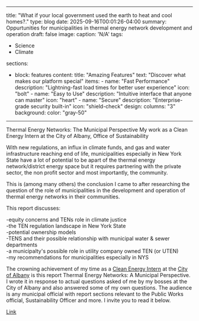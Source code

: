   ---
title: "What if your local government used the earth to heat and cool homes?."
type: blog
date: 2025-09-16T00:01:26-04:00
summary: Oppurtunities for municipalities in thermal energy network development and operation
draft: false
image:
  caption: 'N/A'
tags:
  - Science
  - Climate

sections:
  - block: features
    content:
      title: "Amazing Features"
      text: "Discover what makes our platform special"
      items:
        - name: "Fast Performance"
          description: "Lightning-fast load times for better user experience"
          icon: "bolt"
        - name: "Easy to Use"
          description: "Intuitive interface that anyone can master"
          icon: "heart"
        - name: "Secure"
          description: "Enterprise-grade security built-in"
          icon: "shield-check"
    design:
      columns: "3"
      background:
        color: "gray-50"
  
---
  
  
  
  
  
Thermal Energy Networks: The Municipal Perspective
My work as a Clean Energy Intern at the City of Albany, Office of Sustainability

With new regulations, an influx in climate funds, and gas and water infrastructure reaching end of life,
municipalities especially in New York State have a lot of potential to be apart of the thermal energy network/district
energy space but it requires partnering with the private sector, the non profit sector and most importantly, the community.

This is (among many others) the conclusion I came to after researching the question of the role of municipalities in 
the development and operation of thermal energy networks in their communities.

This report discusses:
    
-equity concerns and TENs role in climate justice  
-the TEN regulation landscape in New York State  
-potential ownership models  
-TENS and their possible relationship with municipal water & sewer departments  
-a municipalty's possible role in utility company owned TEN (or UTEN)  
-my recommendations for municipalities especially in NYS  
        


    
The crowning achievement of my time as a [Clean Energy Intern](https://www.nyserda.ny.gov/All-Programs/Clean-Energy-Internship-Program) at the [City of Albany](https://www.albanyny.gov/2303/Intern-Hall-of-Fame">)  is this report Thermal Energy Networks: A Municipal Perspective. I wrote it in response to actual questions asked of me by my bosses at the City of Albany and also answered some of my own questions. The audience is any municipal official with report sections relevant to the Public Works official, Sustainability Officer and more. I invite you to read it below.

[Link](https://github.com/nkeiruu/nkeiruu.github.io/blob/main/Thermal%20Energy%20Networks-%20A%20Municipal%20Perspective.pdf)